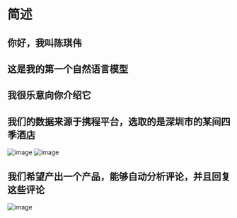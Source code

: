 # 简述
## 你好，我叫陈琪伟
## 这是我的第一个自然语言模型
## 我很乐意向你介绍它

## 我们的数据来源于携程平台，选取的是深圳市的某间四季酒店
![image](https://github.com/kiwi-chanN/files/assets/168921299/aea4f500-162b-443e-8287-c0673ad17ccd)
![image](https://github.com/kiwi-chanN/files/assets/168921299/3cbe8859-6976-4745-9e9d-771287e131fd)

## 我们希望产出一个产品，能够自动分析评论，并且回复这些评论
![image](https://github.com/kiwi-chanN/files/assets/168921299/ebc4ea5a-f72d-467c-947b-ded1b6c3247a)

